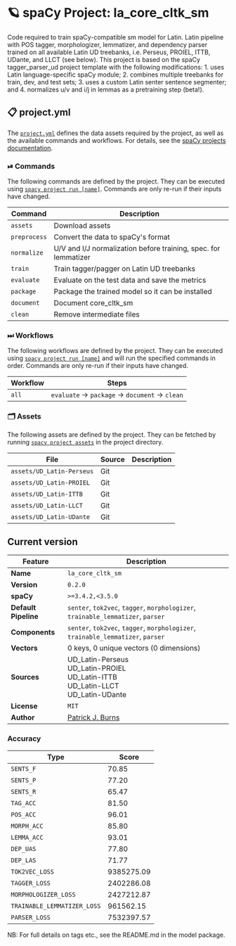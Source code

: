 <!-- SPACY PROJECT: AUTO-GENERATED DOCS START (do not remove) -->

# 🪐 spaCy Project: la_core_cltk_sm

Code required to train spaCy-compatible sm model for Latin. Latin pipeline with POS tagger, morphologizer,  lemmatizer, and dependency parser trained on all available Latin UD treebanks, i.e. Perseus, PROIEL, ITTB,  UDante, and LLCT (see below). This project is based on the spaCy tagger_parser_ud project template with the  following modifications: 1. uses Latin language-specific spaCy module; 2. combines multiple treebanks for  train, dev, and test sets; 3. uses a custom Latin senter sentence segmenter; and 4. normalizes u/v and i/j  in lemmas as a pretraining step (beta!).


## 📋 project.yml

The [`project.yml`](project.yml) defines the data assets required by the
project, as well as the available commands and workflows. For details, see the
[spaCy projects documentation](https://spacy.io/usage/projects).

### ⏯ Commands

The following commands are defined by the project. They
can be executed using [`spacy project run [name]`](https://spacy.io/api/cli#project-run).
Commands are only re-run if their inputs have changed.

| Command | Description |
| --- | --- |
| `assets` | Download assets |
| `preprocess` | Convert the data to spaCy's format |
| `normalize` | U/V and I/J normalization before training, spec. for lemmatizer |
| `train` | Train tagger/pagger on Latin UD treebanks |
| `evaluate` | Evaluate on the test data and save the metrics |
| `package` | Package the trained model so it can be installed |
| `document` | Document core_cltk_sm |
| `clean` | Remove intermediate files |

### ⏭ Workflows

The following workflows are defined by the project. They
can be executed using [`spacy project run [name]`](https://spacy.io/api/cli#project-run)
and will run the specified commands in order. Commands are only re-run if their
inputs have changed.

| Workflow | Steps |
| --- | --- |
| `all` | `evaluate` &rarr; `package` &rarr; `document` &rarr; `clean` |

### 🗂 Assets

The following assets are defined by the project. They can
be fetched by running [`spacy project assets`](https://spacy.io/api/cli#project-assets)
in the project directory.

| File | Source | Description |
| --- | --- | --- |
| `assets/UD_Latin-Perseus` | Git |  |
| `assets/UD_Latin-PROIEL` | Git |  |
| `assets/UD_Latin-ITTB` | Git |  |
| `assets/UD_Latin-LLCT` | Git |  |
| `assets/UD_Latin-UDante` | Git |  |

<!-- SPACY PROJECT: AUTO-GENERATED DOCS END (do not remove) -->

## Current version

| Feature | Description |
| --- | --- |
| **Name** | `la_core_cltk_sm` |
| **Version** | `0.2.0` |
| **spaCy** | `>=3.4.2,<3.5.0` |
| **Default Pipeline** | `senter`, `tok2vec`, `tagger`, `morphologizer`, `trainable_lemmatizer`, `parser` |
| **Components** | `senter`, `tok2vec`, `tagger`, `morphologizer`, `trainable_lemmatizer`, `parser` |
| **Vectors** | 0 keys, 0 unique vectors (0 dimensions) |
| **Sources** | UD_Latin-Perseus<br />UD_Latin-PROIEL<br />UD_Latin-ITTB<br />UD_Latin-LLCT<br />UD_Latin-UDante |
| **License** | `MIT` |
| **Author** | [Patrick J. Burns](https://diyclassics.github.io/) |

### Accuracy

| Type | Score |
| --- | --- |
| `SENTS_F` | 70.85 |
| `SENTS_P` | 77.20 |
| `SENTS_R` | 65.47 |
| `TAG_ACC` | 81.50 |
| `POS_ACC` | 96.01 |
| `MORPH_ACC` | 85.80 |
| `LEMMA_ACC` | 93.01 |
| `DEP_UAS` | 77.80 |
| `DEP_LAS` | 71.77 |
| `TOK2VEC_LOSS` | 9385275.09 |
| `TAGGER_LOSS` | 2402286.08 |
| `MORPHOLOGIZER_LOSS` | 2427212.87 |
| `TRAINABLE_LEMMATIZER_LOSS` | 961562.15 |
| `PARSER_LOSS` | 7532397.57 |

NB: For full details on tags etc., see the README.md in the model package.
